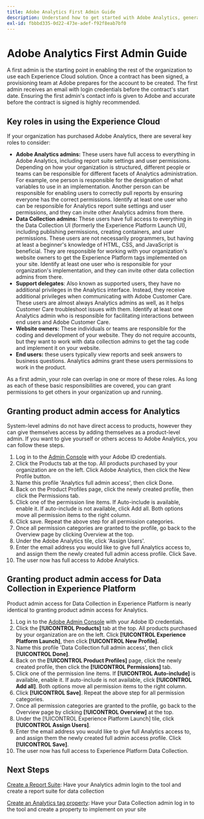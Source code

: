 ```yaml
---
title: Adobe Analytics First Admin Guide
description: Understand how to get started with Adobe Analytics, general role types, and logging in to the UI.
exl-id: fbbbd335-0d22-473e-adef-f92f8eab7bf0
---
```

# Adobe Analytics First Admin Guide

A first admin is the starting point in enabling the rest of the organization to use each Experience Cloud solution. Once a contract has been signed, a provisioning team at Adobe prepares for the account to be created. The first admin receives an email with login credentials before the contract's start date. Ensuring the first admin's contact info is given to Adobe and accurate before the contract is signed is highly recommended.

## Key roles in using the Experience Cloud

If your organization has purchased Adobe Analytics, there are several key roles to consider:

* **Adobe Analytics admins:** These users have full access to everything in Adobe Analytics, including report suite settings and user permissions. Depending on how your organization is structured, different people or teams can be responsible for different facets of Analytics administration. For example, one person is responsible for the designation of what variables to use in an implementation. Another person can be responsible for enabling users to correctly pull reports by ensuring everyone has the correct permissions. Identify at least one user who can be responsible for Analytics report suite settings and user permissions, and they can invite other Analytics admins from there.
* **Data Collection admins:** These users have full access to everything in the Data Collection UI (formerly the Experience Platform Launch UI), including publishing permissions, creating containers, and user permissions. These users are not necessarily programmers, but having at least a beginner's knowledge of HTML, CSS, and JavaScript is beneficial. They are responsible for working with your organization's website owners to get the Experience Platform tags implemented on your site. Identify at least one user who is responsible for your organization's implementation, and they can invite other data collection admins from there.
* **Support delegates**: Also known as supported users, they have no additional privileges in the Analytics interface. Instead, they receive additional privileges when communicating with Adobe Customer Care. These users are almost always Analytics admins as well, as it helps Customer Care troubleshoot issues with them. Identify at least one Analytics admin who is responsible for facilitating interactions between end users and Adobe Customer Care.
* **Website owners:** These individuals or teams are responsible for the coding and development of your website. They do not require accounts, but they want to work with data collection admins to get the tag code and implement it on your website.
* **End users:** these users typically view reports and seek answers to business questions. Analytics admins grant these users permissions to work in the product.

As a first admin, your role can overlap in one or more of these roles. As long as each of these basic responsibilities are covered, you can grant permissions to get others in your organization up and running.

## Granting product admin access for Analytics

System-level admins do not have direct access to products, however they can give themselves access by adding themselves as a product-level admin. If you want to give yourself or others access to Adobe Analytics, you can follow these steps.

1. Log in to the [Admin Console](https://adminconsole.adobe.com/) with your Adobe ID credentials.
1. Click the Products tab at the top. All products purchased by your organization are on the left. Click Adobe Analytics, then click the New Profile button.
1. Name this profile 'Analytics full admin access', then click Done.
1. Back on the Product Profiles page, click the newly created profile, then click the Permissions tab.
1. Click one of the permission line items. If Auto-include is available, enable it. If auto-include is not available, click Add all. Both options move all permission items to the right column.
1. Click save. Repeat the above step for all permission categories.
1. Once all permission categories are granted to the profile, go back to the Overview page by clicking Overview at the top.
1. Under the Adobe Analytics tile, click 'Assign Users'.
1. Enter the email address you would like to give full Analytics access to, and assign them the newly created full admin access profile. Click Save.
1. The user now has full access to Adobe Analytics.

## Granting product admin access for Data Collection in Experience Platform

Product admin access for Data Collection in Experience Platform is nearly identical to granting product admin access for Analytics.

1. Log in to the [Adobe Admin Console](https://adminconsole.adobe.com) with your Adobe ID credentials.
1. Click the **[!UICONTROL Products]** tab at the top. All products purchased by your organization are on the left. Click **[!UICONTROL Experience Platform Launch]**, then click **[!UICONTROL New Profile]**.
1. Name this profile 'Data Collection full admin access', then click **[!UICONTROL Done]**.
1. Back on the **[!UICONTROL Product Profiles]** page, click the newly created profile, then click the **[!UICONTROL Permissions]** tab.
1. Click one of the permission line items. If **[!UICONTROL Auto-include]** is available, enable it. If auto-include is not available, click **[!UICONTROL Add all]**. Both options move all permission items to the right column.
1. Click **[!UICONTROL Save]**. Repeat the above step for all permission categories.
1. Once all permission categories are granted to the profile, go back to the Overview page by clicking **[!UICONTROL Overview]** at the top.
1. Under the [!UICONTROL Experience Platform Launch] tile, click **[!UICONTROL Assign Users]**.
1. Enter the email address you would like to give full Analytics access to, and assign them the newly created full admin access profile. Click **[!UICONTROL Save]**.
1. The user now has full access to Experience Platform Data Collection.

## Next Steps

[Create a Report Suite](/help/admin/c-manage-report-suites/c-new-report-suite/t-create-a-report-suite.md): Have your Analytics admin login to the tool and create a report suite for data collection

[Create an Analytics tag property](/help/implement/launch/create-analytics-property.md): Have your Data Collection admin log in to the tool and create a property to implement on your site
